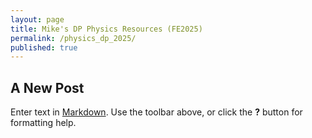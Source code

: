 ```yaml
---
layout: page
title: Mike's DP Physics Resources (FE2025)
permalink: /physics_dp_2025/
published: true
---
```


## A New Post

Enter text in [Markdown](http://daringfireball.net/projects/markdown/). Use the toolbar above, or click the **?** button for formatting help.
